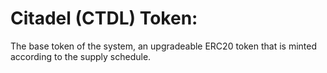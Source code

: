 # Citadel (CTDL) Token:
The base token of the system, an upgradeable ERC20 token that is minted according to the supply schedule.
